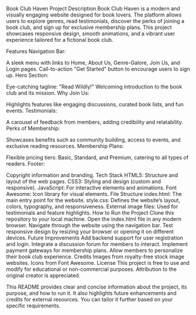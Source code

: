Book Club Haven
Project Description
Book Club Haven is a modern and visually engaging website designed for book lovers. The platform allows users to explore genres, read testimonials, discover the perks of joining a book club, and sign up for exclusive membership plans. This project showcases responsive design, smooth animations, and a vibrant user experience tailored for a fictional book club.

Features
Navigation Bar:

A sleek menu with links to Home, About Us, Genre-Galore, Join Us, and Login pages.
Call-to-action "Get Started" button to encourage users to sign up.
Hero Section:

Eye-catching tagline: "Read Wildly!"
Welcoming introduction to the book club and its mission.
Why Join Us:

Highlights features like engaging discussions, curated book lists, and fun events.
Testimonials:

A carousel of feedback from members, adding credibility and relatability.
Perks of Membership:

Showcases benefits such as community building, access to events, and exclusive reading resources.
Membership Plans:

Flexible pricing tiers: Basic, Standard, and Premium, catering to all types of readers.
Footer:

Copyright information and branding.
Tech Stack
HTML5: Structure and layout of the web pages.
CSS3: Styling and design (custom and responsive).
JavaScript: For interactive elements and animations.
Font Awesome: Icon library for visual elements.
File Structure
index.html: The main entry point for the website.
style.css: Defines the website’s layout, colors, typography, and responsiveness.
External image files: Used for testimonials and feature highlights.
How to Run the Project
Clone this repository to your local machine.
Open the index.html file in any modern browser.
Navigate through the website using the navigation bar.
Test responsive design by resizing your browser or opening it on different devices.
Future Improvements
Add backend support for user registration and login.
Integrate a discussion forum for members to interact.
Implement payment gateways for membership plans.
Allow members to personalize their book club experience.
Credits
Images from royalty-free stock image websites.
Icons from Font Awesome.
License
This project is free to use and modify for educational or non-commercial purposes. Attribution to the original creator is appreciated.

This README provides clear and concise information about the project, its purpose, and how to run it. It also highlights future enhancements and credits for external resources. You can tailor it further based on your specific requirements.






